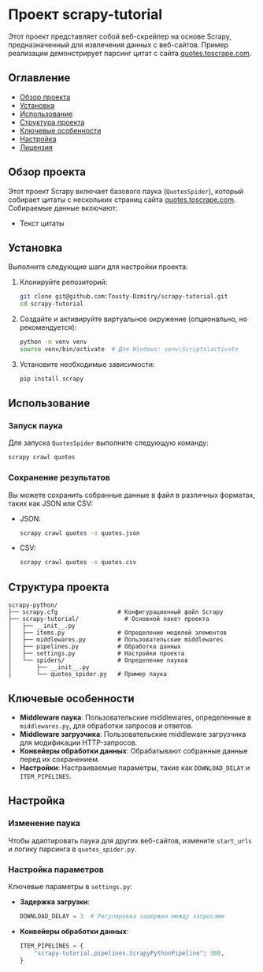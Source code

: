 # Проект scrapy-tutorial

Этот проект представляет собой веб-скрейпер на основе Scrapy, предназначенный для извлечения данных с веб-сайтов. Пример реализации демонстрирует парсинг цитат с сайта [quotes.toscrape.com](http://quotes.toscrape.com).

## Оглавление

- [Обзор проекта](#обзор-проекта)
- [Установка](#установка)
- [Использование](#использование)
- [Структура проекта](#структура-проекта)
- [Ключевые особенности](#ключевые-особенности)
- [Настройка](#настройка)
- [Лицензия](#лицензия)

## Обзор проекта

Этот проект Scrapy включает базового паука (`QuotesSpider`), который собирает цитаты с нескольких страниц сайта [quotes.toscrape.com](http://quotes.toscrape.com). Собираемые данные включают:

- Текст цитаты

## Установка

Выполните следующие шаги для настройки проекта:

1. Клонируйте репозиторий:
   ```bash
   git clone git@github.com:Tousty-Dzmitry/scrapy-tutorial.git
   cd scrapy-tutorial
   ```

2. Создайте и активируйте виртуальное окружение (опционально, но рекомендуется):
   ```bash
   python -m venv venv
   source venv/bin/activate  # Для Windows: venv\Scripts\activate
   ```

3. Установите необходимые зависимости:
   ```bash
   pip install scrapy
   ```

## Использование

### Запуск паука

Для запуска `QuotesSpider` выполните следующую команду:

```bash
scrapy crawl quotes
```

### Сохранение результатов

Вы можете сохранить собранные данные в файл в различных форматах, таких как JSON или CSV:

- JSON:
  ```bash
  scrapy crawl quotes -o quotes.json
  ```

- CSV:
  ```bash
  scrapy crawl quotes -o quotes.csv
  ```

## Структура проекта

```
scrapy-python/
├── scrapy.cfg                 # Конфигурационный файл Scrapy
├── scrapy-tutorial/             # Основной пакет проекта
│   ├── __init__.py
│   ├── items.py               # Определение моделей элементов
│   ├── middlewares.py         # Пользовательские middlewares
│   ├── pipelines.py           # Обработка данных
│   ├── settings.py            # Настройки проекта
│   └── spiders/               # Определение пауков
│       ├── __init__.py
│       └── quotes_spider.py   # Пример паука
```

## Ключевые особенности

- **Middleware паука**: Пользовательские middlewares, определенные в `middlewares.py`, для обработки запросов и ответов.
- **Middleware загрузчика**: Пользовательские middleware загрузчика для модификации HTTP-запросов.
- **Конвейеры обработки данных**: Обрабатывают собранные данные перед их сохранением.
- **Настройки**: Настраиваемые параметры, такие как `DOWNLOAD_DELAY` и `ITEM_PIPELINES`.

## Настройка

### Изменение паука

Чтобы адаптировать паука для других веб-сайтов, измените `start_urls` и логику парсинга в `quotes_spider.py`.

### Настройка параметров

Ключевые параметры в `settings.py`:

- **Задержка загрузки**:
  ```python
  DOWNLOAD_DELAY = 3  # Регулировка задержки между запросами
  ```
- **Конвейеры обработки данных**:
  ```python
  ITEM_PIPELINES = {
      "scrapy-tutorial.pipelines.ScrapyPythonPipeline": 300,
  }
  ```
